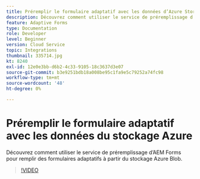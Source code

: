 ```yaml
---
title: Préremplir le formulaire adaptatif avec les données d’Azure Storage
description: Découvrez comment utiliser le service de préremplissage d’AEM Forms pour remplir des formulaires adaptatifs à partir du stockage Azure Blob.
feature: Adaptive Forms
type: Documentation
role: Developer
level: Beginner
version: Cloud Service
topic: Integrations
thumbnail: 335714.jpg
kt: 8240
exl-id: 12e0e3bb-d6b2-4c33-9105-18c3637d3e07
source-git-commit: b3e9251bdb18a008be95c1fa9e5c79252a74fc98
workflow-type: tm+mt
source-wordcount: '48'
ht-degree: 0%

---
```


# Préremplir le formulaire adaptatif avec les données du stockage Azure

Découvrez comment utiliser le service de préremplissage d’AEM Forms pour remplir des formulaires adaptatifs à partir du stockage Azure Blob.

>[!VIDEO](https://video.tv.adobe.com/v/335714?quality=12&learn=on)
